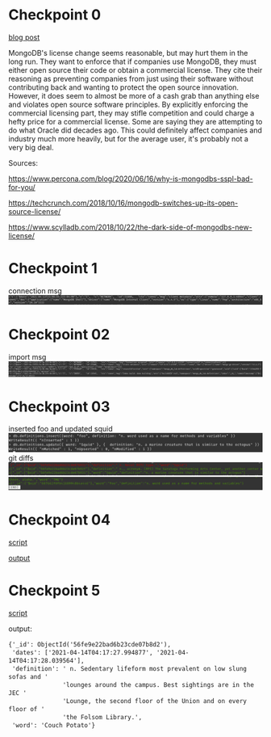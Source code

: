 # Checkpoint 0
[blog post](https://rcos.io/projects/mackqian/ossminecraftmod/blog)

MongoDB's license change seems reasonable, but may hurt them in the long run. They want to enforce that if companies use MongoDB, they must either open source their code or obtain a commercial license. They cite their reasoning as preventing companies from just using their software without contributing back and wanting to protect the open source innovation. However, it does seem to almost be more of a cash grab than anything else and violates open source software principles. By explicitly enforcing the commercial licensing part, they may stifle competition and could charge a hefty price for a commercial license. Some are saying they are attempting to do what Oracle did decades ago. This could definitely affect companies and industry much more heavily, but for the average user, it's probably not a very big deal.

Sources: 

https://www.percona.com/blog/2020/06/16/why-is-mongodbs-sspl-bad-for-you/

https://techcrunch.com/2018/10/16/mongodb-switches-up-its-open-source-license/

https://www.scylladb.com/2018/10/22/the-dark-side-of-mongodbs-new-license/
# Checkpoint 1
connection msg
![cowsay](./lab10_1.png)

# Checkpoint 02 
import msg
![cowsay](./lab10_2.png)
# Checkpoint 03
inserted foo and updated squid
![cowsay](./lab10_3.png)
git diffs
![cowsay](./lab10_06.png)
![cowsay](./lab10_05.png)
# Checkpoint 04
[script](./checkpoint4.py)

[output](./out.txt)

# Checkpoint 5
[script](./checkpoint5.py)

output:
```
{'_id': ObjectId('56fe9e22bad6b23cde07b8d2'),
 'dates': ['2021-04-14T04:17:27.994877', '2021-04-14T04:17:28.039564'],
 'definition': ' n. Sedentary lifeform most prevalent on low slung sofas and '
               'lounges around the campus. Best sightings are in the JEC '
               'Lounge, the second floor of the Union and on every floor of '
               'the Folsom Library.',
 'word': 'Couch Potato'}
```